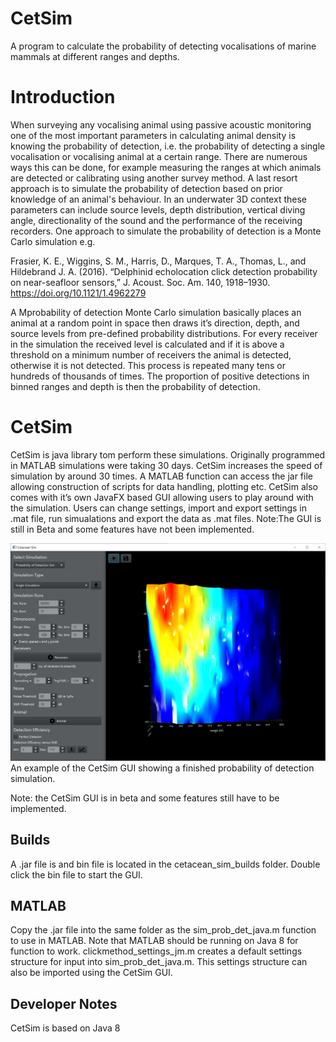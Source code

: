 # CetSim
A program to calculate the probability of detecting vocalisations of marine mammals at different ranges and depths.

# Introduction #

When surveying any vocalising animal using passive acoustic monitoring one of the most important parameters in calculating animal density is knowing the probability of detection, i.e. the probability of detecting a single vocalisation or vocalising animal at a certain range. There are numerous ways this can be done, for example measuring the ranges at which animals are detected or calibrating using another survey method. A last resort approach is to simulate the probability of detection based on prior knowledge of an animal's behaviour. In an underwater 3D context these parameters can include source levels, depth distribution, vertical diving angle, directionality of the sound and the performance of the receiving recorders. One approach to simulate the probability of detection is a Monte Carlo simulation e.g.

Frasier, K. E., Wiggins, S. M., Harris, D., Marques, T. A., Thomas, L., and Hildebrand J. A. (2016). “Delphinid echolocation click detection probability on near-seafloor sensors,” J. Acoust. Soc. Am. 140, 1918–1930. https://doi.org/10.1121/1.4962279

A Mprobability of detection Monte Carlo simulation basically places an animal at a random point in space then draws it’s direction, depth, and source levels from pre-defined probability distributions. For every receiver in the simulation the received level is calculated and if it is above a threshold on a minimum number of receivers the animal is detected, otherwise it is not detected. This process is repeated many tens or hundreds of thousands of times. The proportion of positive detections in binned ranges and depth is then the probability of detection. 

# CetSim #

CetSim is java library tom perform these simulations. Originally programmed in MATLAB simulations were taking 30 days. CetSim increases the speed of simulation by around 30 times. A MATLAB function can access the jar file allowing construction of scripts for data handling, plotting etc. CetSim also comes with it’s own JavaFX based GUI allowing users to play around with the simulation. Users can change settings, import and export settings in .mat file, run simualations and export the data as .mat files. 
Note:The GUI is still in Beta and some features have not been implemented. 

<center><img src="resources/screenshot.png" width="512"></center>
An example of the CetSim GUI showing a finished probability of detection simulation. 

Note: the CetSim GUI is in beta and some features still have to be implemented. 

## Builds ##
A .jar file is and bin file is located in the cetacean_sim_builds folder. Double click the bin file to start the GUI. 

## MATLAB ##
Copy the .jar file into the same folder as the sim_prob_det_java.m function to use in MATLAB. Note that MATLAB should be running on Java 8 for function to work. clickmethod_settings_jm.m creates a default settings structure for input into sim_prob_det_java.m. This settings structure can also be imported using the CetSim GUI. 

## Developer Notes ##
CetSim is based on Java 8
